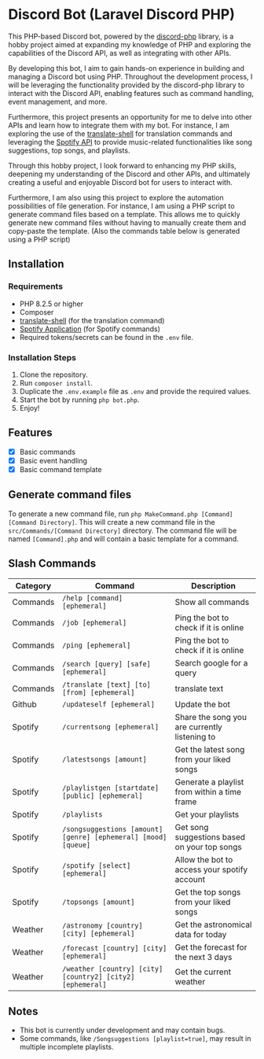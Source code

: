 # Discord Bot (Laravel Discord PHP)

This PHP-based Discord bot, powered by the [discord-php](https://github.com/discord-php/DiscordPHP) library, is a hobby project aimed at expanding my knowledge of PHP and exploring the capabilities of the Discord API, as well as integrating with other APIs.

By developing this bot, I aim to gain hands-on experience in building and managing a Discord bot using PHP. Throughout the development process, I will be leveraging the functionality provided by the discord-php library to interact with the Discord API, enabling features such as command handling, event management, and more.

Furthermore, this project presents an opportunity for me to delve into other APIs and learn how to integrate them with my bot. For instance, I am exploring the use of the [translate-shell](https://github.com/soimort/translate-shell) for translation commands and leveraging the [Spotify API](https://developer.spotify.com/documentation/web-api) to provide music-related functionalities like song suggestions, top songs, and playlists.

Through this hobby project, I look forward to enhancing my PHP skills, deepening my understanding of the Discord and other APIs, and ultimately creating a useful and enjoyable Discord bot for users to interact with.

Furthermore, I am also using this project to explore the automation possibilities of file generation. For instance, I am using a PHP script to generate command files based on a template. This allows me to quickly generate new command files without having to manually create them and copy-paste the template. (Also the commands table below is generated using a PHP script)


## Installation

### Requirements

- PHP 8.2.5 or higher
- Composer
- [translate-shell](https://github.com/soimort/translate-shell) (for the translation command)
- [Spotify Application](https://developer.spotify.com/dashboard/applications) (for Spotify commands)
- Required tokens/secrets can be found in the `.env` file.

### Installation Steps

1. Clone the repository.
2. Run `composer install`.
3. Duplicate the `.env.example` file as `.env` and provide the required values.
4. Start the bot by running `php bot.php`.
5. Enjoy!


## Features

- [x] Basic commands
- [x] Basic event handling
- [x] Basic command template

## Generate command files

To generate a new command file, run `php MakeCommand.php [Command] [Command Directory]`. This will create a new command file in the `src/Commands/[Command Directory]` directory. The command file will be named `[Command].php` and will contain a basic template for a command.
## Slash Commands

| Category         | Command                                        | Description                                                                |
|------------------|------------------------------------------------|----------------------------------------------------------------------------|
| Commands   | `/help [command] [ephemeral]`                       | Show all commands                                 |
| Commands   | `/job [ephemeral]`                       | Ping the bot to check if it is online                                 |
| Commands   | `/ping [ephemeral]`                       | Ping the bot to check if it is online                                 |
| Commands   | `/search [query] [safe] [ephemeral]`                       | Search google for a query                                 |
| Commands   | `/translate [text] [to] [from] [ephemeral]`                       | translate text                                 |
| Github   | `/updateself [ephemeral]`                       | Update the bot                                 |
| Spotify   | `/currentsong [ephemeral]`                       | Share the song you are currently listening to                                 |
| Spotify   | `/latestsongs [amount]`                       | Get the latest song from your liked songs                                 |
| Spotify   | `/playlistgen [startdate] [public] [ephemeral]`                       | Generate a playlist from within a time frame                                 |
| Spotify   | `/playlists `                       | Get your playlists                                 |
| Spotify   | `/songsuggestions [amount] [genre] [ephemeral] [mood] [queue]`                       | Get song suggestions based on your top songs                                 |
| Spotify   | `/spotify [select] [ephemeral]`                       | Allow the bot to access your spotify account                                 |
| Spotify   | `/topsongs [amount]`                       | Get the top songs from your liked songs                                 |
| Weather   | `/astronomy [country] [city] [ephemeral]`                       | Get the astronomical data for today                                 |
| Weather   | `/forecast [country] [city] [ephemeral]`                       | Get the forecast for the next 3 days                                 |
| Weather   | `/weather [country] [city] [country2] [city2] [ephemeral]`                       | Get the current weather                                 |
## Notes

- This bot is currently under development and may contain bugs.
- Some commands, like `/Songsuggestions [playlist=true]`, may result in multiple incomplete playlists.

